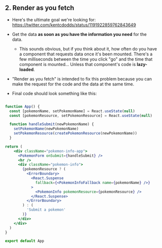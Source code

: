 ## 2. Render as you fetch

- Here's the ultimate goal we're looking
for: https://twitter.com/kentcdodds/status/1191922859762843649

- Get the data **as soon as you have the information you need**
for the data. 
  - This sounds obvious, but if you think about it, how often do you
have a component that requests data once it's been mounted. There's a few
milliseconds between the time you click "go" and the time that component is
mounted... Unless that component's code is **lazy-loaded**.

- "Render as you fetch" is intended to fix this problem because you can make the
request for the code and the data at the same time.

- Final code should look something like this: 

```jsx

function App() {
  const [pokemonName, setPokemonName] = React.useState(null)
  const [pokemonResource, setPokemonResource] = React.useState(null)

  function handleSubmit(newPokemonName) {
    setPokemonName(newPokemonName)
    setPokemonResource(createPokemonResource(newPokemonName))
  }

return (
    <div className="pokemon-info-app">
      <PokemonForm onSubmit={handleSubmit} />
      <hr />
      <div className="pokemon-info">
        {pokemonResource ? (
          <ErrorBoundary>
            <React.Suspense
              fallback={<PokemonInfoFallback name={pokemonName} />}
            >
              <PokemonInfo pokemonResource={pokemonResource} />
            </React.Suspense>
          </ErrorBoundary>
        ) : (
          'Submit a pokemon'
        )}
      </div>
    </div>
  )
}

export default App

```
